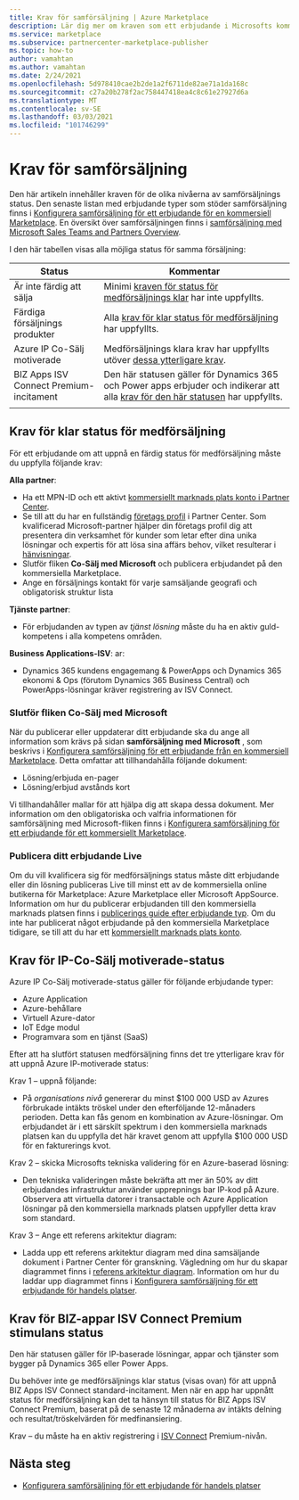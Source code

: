 ```yaml
---
title: Krav för samförsäljning | Azure Marketplace
description: Lär dig mer om kraven som ett erbjudande i Microsofts kommersiella marknads plats måste uppfylla för att kunna ta del av en färdig eller samförsäljnings motiverade status.
ms.service: marketplace
ms.subservice: partnercenter-marketplace-publisher
ms.topic: how-to
author: vamahtan
ms.author: vamahtan
ms.date: 2/24/2021
ms.openlocfilehash: 5d978410cae2b2de1a2f6711de82ae71a1da168c
ms.sourcegitcommit: c27a20b278f2ac758447418ea4c8c61e27927d6a
ms.translationtype: MT
ms.contentlocale: sv-SE
ms.lasthandoff: 03/03/2021
ms.locfileid: "101746299"
---
```

# <a name="co-sell-requirements"></a>Krav för samförsäljning

Den här artikeln innehåller kraven för de olika nivåerna av samförsäljnings status. Den senaste listan med erbjudande typer som stöder samförsäljning finns i  [Konfigurera samförsäljning för ett erbjudande för en kommersiell Marketplace](commercial-marketplace-co-sell.md). En översikt över samförsäljningen finns i [samförsäljning med Microsoft Sales Teams and Partners Overview](marketplace-co-sell.md).

I den här tabellen visas alla möjliga status för samma försäljning:

| Status | Kommentar |
| ------------ | ------------- |
| Är inte färdig att sälja | Minimi [kraven för status för medförsäljnings klar](#requirements-for-co-sell-ready-status) har inte uppfyllts. |
| Färdiga försäljnings produkter | Alla [krav för klar status för medförsäljning](#requirements-for-co-sell-ready-status) har uppfyllts. |
| Azure IP Co-Sälj motiverade | Medförsäljnings klara krav har uppfyllts utöver [dessa ytterligare krav](#requirements-for-IP-Co-sell-incentivized-status). |
| BIZ Apps ISV Connect Premium-incitament  | Den här statusen gäller för Dynamics 365 och Power apps erbjuder och indikerar att alla [krav för den här statusen](#requirements-for-biz-apps-isv-connect-premium-incentive-status) har uppfyllts. |
|||

## <a name="requirements-for-co-sell-ready-status"></a>Krav för klar status för medförsäljning

För ett erbjudande om att uppnå en färdig status för medförsäljning måste du uppfylla följande krav:

**Alla partner**:

- Ha ett MPN-ID och ett aktivt [kommersiellt marknads plats konto i Partner Center](./partner-center-portal/create-account.md).
- Se till att du har en fullständig [företags profil](/partner-center/create-a-marketing-profile.md) i Partner Center. Som kvalificerad Microsoft-partner hjälper din företags profil dig att presentera din verksamhet för kunder som letar efter dina unika lösningar och expertis för att lösa sina affärs behov, vilket resulterar i [hänvisningar](/partner-center/referrals.md).
- Slutför fliken **Co-Sälj med Microsoft** och publicera erbjudandet på den kommersiella Marketplace.
- Ange en försäljnings kontakt för varje samsäljande geografi och obligatorisk struktur lista

**Tjänste partner**:

- För erbjudanden av typen av _tjänst lösning_ måste du ha en aktiv guld-kompetens i alla kompetens områden.
 
**Business Applications-ISV**: ar:

- Dynamics 365 kundens engagemang & PowerApps och Dynamics 365 ekonomi & Ops (förutom Dynamics 365 Business Central) och PowerApps-lösningar kräver registrering av ISV Connect.

### <a name="complete-the-co-sell-with-microsoft-tab"></a>Slutför fliken Co-Sälj med Microsoft

När du publicerar eller uppdaterar ditt erbjudande ska du ange all information som krävs på sidan **samförsäljning med Microsoft** , som beskrivs i [Konfigurera samförsäljning för ett erbjudande från en kommersiell Marketplace](commercial-marketplace-co-sell.md). Detta omfattar att tillhandahålla följande dokument:

- Lösning/erbjuda en-pager
- Lösning/erbjud avstånds kort

Vi tillhandahåller mallar för att hjälpa dig att skapa dessa dokument. Mer information om den obligatoriska och valfria informationen för samförsäljning med Microsoft-fliken finns i [Konfigurera samförsäljning för ett erbjudande för ett kommersiellt Marketplace](commercial-marketplace-co-sell.md).

### <a name="publish-your-offer-live"></a>Publicera ditt erbjudande Live

Om du vill kvalificera sig för medförsäljnings status måste ditt erbjudande eller din lösning publiceras Live till minst ett av de kommersiella online butikerna för Marketplace: Azure Marketplace eller Microsoft AppSource. Information om hur du publicerar erbjudanden till den kommersiella marknads platsen finns i [publicerings guide efter erbjudande typ](publisher-guide-by-offer-type.md). Om du inte har publicerat något erbjudande på den kommersiella Marketplace tidigare, se till att du har ett [kommersiellt marknads plats konto](./partner-center-portal/create-account.md).

## <a name="requirements-for-ip-co-sell-incentivized-status"></a>Krav för IP-Co-Sälj motiverade-status

Azure IP Co-Sälj motiverade-status gäller för följande erbjudande typer:

- Azure Application
- Azure-behållare
- Virtuell Azure-dator
- IoT Edge modul
- Programvara som en tjänst (SaaS)

Efter att ha slutfört statusen medförsäljning finns det tre ytterligare krav för att uppnå Azure IP-motiverade status:

Krav 1 – uppnå följande:

- På _organisations nivå_ genererar du minst $100 000 USD av Azures förbrukade intäkts tröskel under den efterföljande 12-månaders perioden. Detta kan fås genom en kombination av Azure-lösningar. Om erbjudandet är i ett särskilt spektrum i den kommersiella marknads platsen kan du uppfylla det här kravet genom att uppfylla $100 000 USD för en fakturerings kvot.

Krav 2 – skicka Microsofts tekniska validering för en Azure-baserad lösning:
- Den tekniska valideringen måste bekräfta att mer än 50% av ditt erbjudandes infrastruktur använder upprepnings bar IP-kod på Azure. Observera att virtuella datorer i transactable och Azure Application lösningar på den kommersiella marknads platsen uppfyller detta krav som standard.

Krav 3 – Ange ett referens arkitektur diagram:
- Ladda upp ett referens arkitektur diagram med dina samsäljande dokument i Partner Center för granskning. Vägledning om hur du skapar diagrammet finns i [referens arkitektur diagram](reference-architecture-diagram.md). Information om hur du laddar upp diagrammet finns i [Konfigurera samförsäljning för ett erbjudande för handels platser](commercial-marketplace-co-sell.md).

## <a name="requirements-for-biz-apps-isv-connect-premium-incentive-status"></a>Krav för BIZ-appar ISV Connect Premium stimulans status

Den här statusen gäller för IP-baserade lösningar, appar och tjänster som bygger på Dynamics 365 eller Power Apps.

Du behöver inte ge medförsäljnings klar status (visas ovan) för att uppnå BIZ Apps ISV Connect standard-incitament. Men när en app har uppnått status för medförsäljning kan det ta hänsyn till status för BIZ Apps ISV Connect Premium, baserat på de senaste 12 månaderna av intäkts delning och resultat/tröskelvärden för medfinansiering.

Krav – du måste ha en aktiv registrering i [ISV Connect](business-applications-isv-program.md) Premium-nivån.

## <a name="next-steps"></a>Nästa steg

- [Konfigurera samförsäljning för ett erbjudande för handels platser](commercial-marketplace-co-sell.md)
